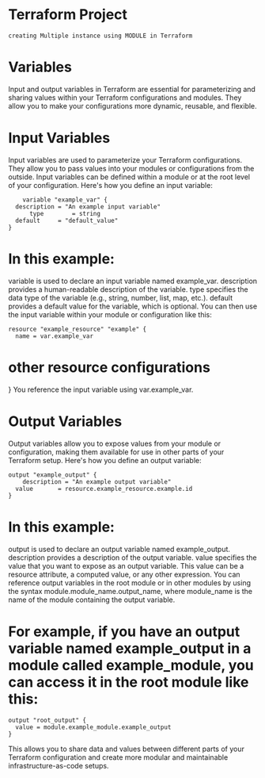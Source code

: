 # Terraform Project 

    creating Multiple instance using MODULE in Terraform

 # Variables
Input and output variables in Terraform are essential for parameterizing and sharing values within your Terraform configurations and modules. They allow you to make your configurations more dynamic, reusable, and flexible.

 # Input Variables
Input variables are used to parameterize your Terraform configurations. They allow you to pass values into your modules or configurations from the outside. Input variables can be defined within a module or at the root level of your configuration. Here's how you define an input variable:

        variable "example_var" {
      description = "An example input variable"
          type        = string
      default     = "default_value"
    }
# In this example:

variable is used to declare an input variable named example_var.
description provides a human-readable description of the variable.
type specifies the data type of the variable (e.g., string, number, list, map, etc.).
default provides a default value for the variable, which is optional.
You can then use the input variable within your module or configuration like this:

    resource "example_resource" "example" {
      name = var.example_var
# other resource configurations
}
You reference the input variable using var.example_var.

# Output Variables
Output variables allow you to expose values from your module or configuration, making them available for use in other parts of your Terraform setup. Here's how you define an output variable:

    output "example_output" {
        description = "An example output variable"
      value       = resource.example_resource.example.id
    }
# In this example:

output is used to declare an output variable named example_output.
description provides a description of the output variable.
value specifies the value that you want to expose as an output variable. This value can be a resource attribute, a computed value, or any other expression.
You can reference output variables in the root module or in other modules by using the syntax module.module_name.output_name, where module_name is the name of the module containing the output variable.

# For example, if you have an output variable named example_output in a module called example_module, you can access it in the root module like this:

    output "root_output" {
      value = module.example_module.example_output
    }
This allows you to share data and values between different parts of your Terraform configuration and create more modular and maintainable infrastructure-as-code setups.

